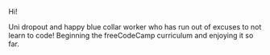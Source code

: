 Hi!

Uni dropout and happy blue collar worker who has run out of excuses to not learn to code! Beginning the freeCodeCamp curriculum and enjoying it so far. 

<!---
bennyJax/bennyJax is a ✨ special ✨ repository because its `README.md` (this file) appears on your GitHub profile.
You can click the Preview link to take a look at your changes.
--->
